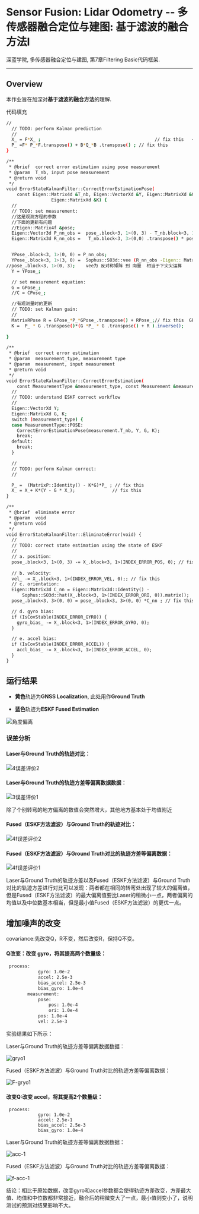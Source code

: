 # Sensor Fusion: Lidar Odometry -- 多传感器融合定位与建图: 基于滤波的融合方法I

深蓝学院, 多传感器融合定位与建图, 第7章Filtering Basic代码框架.

---

## Overview

本作业旨在加深对**基于滤波的融合方法**的理解.

代码填充

```bash
//
  // TODO: perform Kalman prediction
  //
  X_ = F*X_ ;                                           // fix this   + B*w_b
  P_ =F* P_*F.transpose() + B*Q_*B .transpose() ; // fix this
}

/**
 * @brief  correct error estimation using pose measurement
 * @param  T_nb, input pose measurement
 * @return void
 */
void ErrorStateKalmanFilter::CorrectErrorEstimationPose(
    const Eigen::Matrix4d &T_nb, Eigen::VectorXd &Y, Eigen::MatrixXd &G,
                 Eigen::MatrixXd &K) {
  //
  // TODO: set measurement:
  //这是观测方程的参数
  //下面的更新有问题
  //Eigen::Matrix4f &pose;
  Eigen::Vector3d P_nn_obs =  pose_.block<3, 1>(0, 3) - T_nb.block<3, 1>(0, 3); // fix this
  Eigen::Matrix3d R_nn_obs =   T_nb.block<3, 3>(0,0) .transpose() * pose_.block<3, 3>(0, 0) ;//* ); // fix this


  YPose_.block<3, 1>(0, 0) = P_nn_obs;
  YPose_.block<3, 1>(3, 0) =  Sophus::SO3d::vee (R_nn_obs -Eigen:: Matrix3d::Identity() );//).transpose() ;
//pose_.block<3, 1>(0, 3);    vee为 反对称矩阵 到 向量  相当于下尖尖运算 
  Y = YPose_;

  // set measurement equation:
  G = GPose_;
  //C = CPose_;

  //有观测量时的更新
  // TODO: set Kalman gain:
  //
  MatrixRPose R = GPose_*P_*GPose_.transpose() + RPose_;// fix this  GPose_*P_*GPose_.transpose() +
  K =  P_ * G .transpose()*(G *P_ * G .transpose() + R ).inverse();                 // fix this
  
}

/**
 * @brief  correct error estimation
 * @param  measurement_type, measurement type
 * @param  measurement, input measurement
 * @return void
 */
void ErrorStateKalmanFilter::CorrectErrorEstimation(
    const MeasurementType &measurement_type, const Measurement &measurement) {
  //
  // TODO: understand ESKF correct workflow
  //
  Eigen::VectorXd Y;
  Eigen::MatrixXd G, K;
  switch (measurement_type) {
  case MeasurementType::POSE:
    CorrectErrorEstimationPose(measurement.T_nb, Y, G, K);
    break;
  default:
    break;
  }

  //
  // TODO: perform Kalman correct:
  //

  P_ =  (MatrixP::Identity() - K*G)*P_ ; // fix this
  X_ = X_+ K*(Y - G * X_);              // fix this
}

/**
 * @brief  eliminate error
 * @param  void
 * @return void
 */
void ErrorStateKalmanFilter::EliminateError(void) {
  //
  // TODO: correct state estimation using the state of ESKF
  //
  // a. position:
  pose_.block<3, 1>(0, 3) -= X_.block<3, 1>(INDEX_ERROR_POS, 0); // fix this
          
  // b. velocity:
  vel_ -= X_.block<3, 1>(INDEX_ERROR_VEL, 0);; // fix this
  // c. orientation:
  Eigen::Matrix3d C_nn = Eigen::Matrix3d::Identity() -
      Sophus::SO3d::hat(X_.block<3, 1>(INDEX_ERROR_ORI, 0)).matrix();
  pose_.block<3, 3>(0, 0) = pose_.block<3, 3>(0, 0) *C_nn ; // fix this

  // d. gyro bias:
  if (IsCovStable(INDEX_ERROR_GYRO)) {
    gyro_bias_ -= X_.block<3, 1>(INDEX_ERROR_GYRO, 0);
  }

  // e. accel bias:
  if (IsCovStable(INDEX_ERROR_ACCEL)) {
    accl_bias_ -= X_.block<3, 1>(INDEX_ERROR_ACCEL, 0);
  }
}
```

## 运行结果

* **黄色**轨迹为**GNSS Localization**, 此处用作**Ground Truth**

* **蓝色**轨迹为**ESKF Fused Estimation**

![角度偏离](doc/images/角度偏离2.png)

### 误差分析

#### Laser与Ground Truth的轨迹对比：

![4误差评价2](doc/images/4误差评价2.png)

#### Laser与Ground Truth的轨迹方差等偏离数据数据：

![3误差评价1](doc/images/4误差评价1.png)

除了个别转弯的地方偏离的数值会突然增大，其他地方基本处于均值附近

#### Fused（ESKF方法滤波）与Ground Truth的轨迹对比：

![4f误差评价2](doc/images/4f误差评价2.png)

#### Fused（ESKF方法滤波）与Ground Truth对比的轨迹方差等偏离数据：

![4f误差评价1](doc/images/4f误差评价1.png)

Laser与Ground Truth的轨迹方差以及Fused（ESKF方法滤波）与Ground Truth对比的轨迹方差进行对比可以发现：两者都在相同的转弯处出现了较大的偏离值，但是Fused（ESKF方法滤波）的最大偏离值要比Laser的稍微小一点，两者偏离的均值以及中位数基本相当，但是最小值Fused（ESKF方法滤波）的更优一点。

## 增加噪声的改变

covariance:先改变Q，R不变，然后改变R，保持Q不变。

#### Q改变：改变 gyro，将其提高两个数量级：

```bash
 process:
            gyro: 1.0e-2
            accel: 2.5e-3
            bias_accel: 2.5e-3
            bias_gyro: 1.0e-4
        measurement:
            pose:
                pos: 1.0e-4
                ori: 1.0e-4
            pos: 1.0e-4
            vel: 2.5e-3
```

实验结果如下所示：

Laser与Ground Truth的轨迹方差等偏离数据数据：

![gryo1](doc/images/R/gryo1.png)

Fused（ESKF方法滤波）与Ground Truth对比的轨迹方差等偏离数据：

![F-gryo1](doc/images/R/F-gryo1.png)



#### 改变Q:改变 accel，将其提高2个数量级：

```
 process:
            gyro: 1.0e-2
            accel: 2.5e-1
            bias_accel: 2.5e-3
            bias_gyro: 1.0e-4
```

Laser与Ground Truth的轨迹方差等偏离数据数据：

![acc-1](doc/images/R/acc-1.png)

Fused（ESKF方法滤波）与Ground Truth对比的轨迹方差等偏离数据：

![f-acc-1](doc/images/R/f-acc-1.png)

结论：相比于原始数据，改变gyro和accel参数都会使得轨迹方差改变，方差最大值、均值和中位数都非常接近，融合后的稍微变大了一点，最小值则变小了，说明测试的预测对结果影响不大。